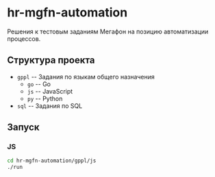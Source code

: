 # hr-mgfn-automation

Решения к тестовым заданиям Мегафон на позицию автоматизации процессов.


## Структура проекта

* `gppl` -- Задания по языкам общего назначения
    * `go` -- Go
    * `js` -- JavaScript
    * `py` -- Python
* `sql` -- Задания по SQL


## Запуск

### JS

```sh
cd hr-mgfn-automation/gppl/js
./run
```